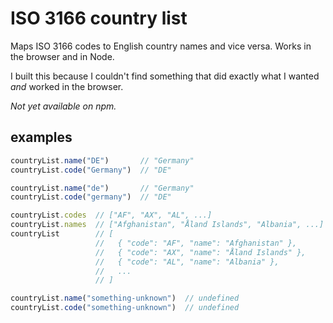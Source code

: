 ISO 3166 country list
=====================

Maps ISO 3166 codes to English country names and vice versa. Works in the browser and in Node.

I built this because I couldn't find something that did exactly what I wanted _and_ worked in the browser.

*Not yet available on npm.*

examples
--------

```js
countryList.name("DE")       // "Germany"
countryList.code("Germany")  // "DE"

countryList.name("de")       // "Germany"
countryList.code("germany")  // "DE"

countryList.codes  // ["AF", "AX", "AL", ...]
countryList.names  // ["Afghanistan", "Åland Islands", "Albania", ...]
countryList        // [
                   //   { "code": "AF", "name": "Afghanistan" },
                   //   { "code": "AX", "name": "Åland Islands" },
                   //   { "code": "AL", "name": "Albania" },
                   //   ...
                   // ]

countryList.name("something-unknown")  // undefined
countryList.code("something-unknown")  // undefined
```
